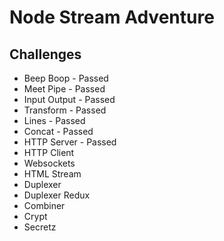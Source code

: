 Node Stream Adventure
=====================

Challenges
----------
- Beep Boop - Passed
- Meet Pipe - Passed
- Input Output - Passed
- Transform - Passed
- Lines - Passed
- Concat - Passed
- HTTP Server - Passed
- HTTP Client
- Websockets
- HTML Stream
- Duplexer
- Duplexer Redux
- Combiner
- Crypt
- Secretz